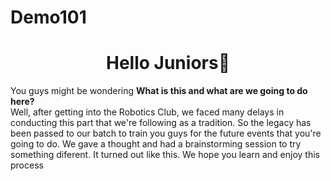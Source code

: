 # Demo101

<h1 align="center">Hello Juniors👋 </h1>

<p>You guys might be wondering <b> What is this and what are we going to do here?</b>
<br />
Well, after getting into the Robotics Club, we faced many delays in conducting this part that we're following as a tradition. So the legacy has been passed to our batch to train you guys for the future events that you're going to do. We gave a thought and had a brainstorming session to try something diferent. It turned out like this. We hope you learn and enjoy this process
</p>
<br />
